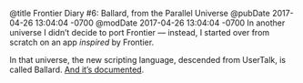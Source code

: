 @title Frontier Diary #6: Ballard, from the Parallel Universe
@pubDate 2017-04-26 13:04:04 -0700
@modDate 2017-04-26 13:04:04 -0700
In another universe I didn’t decide to port Frontier — instead, I started over from scratch on an app *inspired* by Frontier.

In that universe, the new scripting language, descended from UserTalk, is called Ballard. [And it’s documented](http://inessential.com/ballard_lang).
